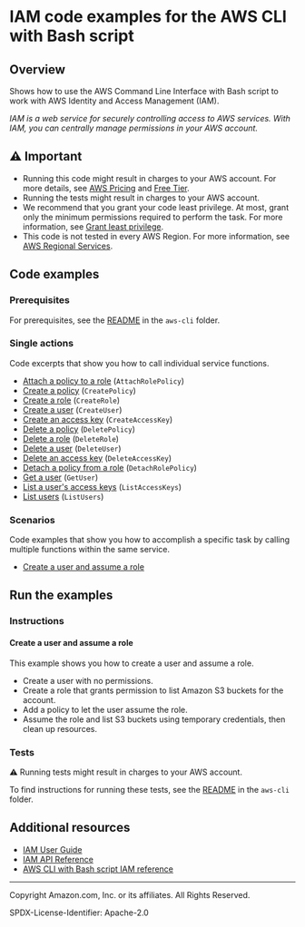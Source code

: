 # IAM code examples for the AWS CLI with Bash script

## Overview

Shows how to use the AWS Command Line Interface with Bash script to work with AWS Identity and Access Management (IAM).

<!--custom.overview.start-->
<!--custom.overview.end-->

_IAM is a web service for securely controlling access to AWS services. With IAM, you can centrally manage permissions in your AWS account._

## ⚠ Important

* Running this code might result in charges to your AWS account. For more details, see [AWS Pricing](https://aws.amazon.com/pricing/) and [Free Tier](https://aws.amazon.com/free/).
* Running the tests might result in charges to your AWS account.
* We recommend that you grant your code least privilege. At most, grant only the minimum permissions required to perform the task. For more information, see [Grant least privilege](https://docs.aws.amazon.com/IAM/latest/UserGuide/best-practices.html#grant-least-privilege).
* This code is not tested in every AWS Region. For more information, see [AWS Regional Services](https://aws.amazon.com/about-aws/global-infrastructure/regional-product-services).

<!--custom.important.start-->
<!--custom.important.end-->

## Code examples

### Prerequisites

For prerequisites, see the [README](../../README.md#Prerequisites) in the `aws-cli` folder.


<!--custom.prerequisites.start-->
<!--custom.prerequisites.end-->

### Single actions

Code excerpts that show you how to call individual service functions.

- [Attach a policy to a role](iam_operations.sh#L503) (`AttachRolePolicy`)
- [Create a policy](iam_operations.sh#L428) (`CreatePolicy`)
- [Create a role](iam_operations.sh#L349) (`CreateRole`)
- [Create a user](iam_operations.sh#L120) (`CreateUser`)
- [Create an access key](iam_operations.sh#L199) (`CreateAccessKey`)
- [Delete a policy](iam_operations.sh#L653) (`DeletePolicy`)
- [Delete a role](iam_operations.sh#L723) (`DeleteRole`)
- [Delete a user](iam_operations.sh#L875) (`DeleteUser`)
- [Delete an access key](iam_operations.sh#L794) (`DeleteAccessKey`)
- [Detach a policy from a role](iam_operations.sh#L578) (`DetachRolePolicy`)
- [Get a user](iam_operations.sh#L24) (`GetUser`)
- [List a user's access keys](iam_operations.sh#L280) (`ListAccessKeys`)
- [List users](iam_operations.sh#L63) (`ListUsers`)

### Scenarios

Code examples that show you how to accomplish a specific task by calling multiple
functions within the same service.

- [Create a user and assume a role](iam_create_user_assume_role_scenario.sh)


<!--custom.examples.start-->
<!--custom.examples.end-->

## Run the examples

### Instructions


<!--custom.instructions.start-->
<!--custom.instructions.end-->



#### Create a user and assume a role

This example shows you how to create a user and assume a role. 

- Create a user with no permissions.
- Create a role that grants permission to list Amazon S3 buckets for the account.
- Add a policy to let the user assume the role.
- Assume the role and list S3 buckets using temporary credentials, then clean up resources.

<!--custom.scenario_prereqs.iam_Scenario_CreateUserAssumeRole.start-->
<!--custom.scenario_prereqs.iam_Scenario_CreateUserAssumeRole.end-->


<!--custom.scenarios.iam_Scenario_CreateUserAssumeRole.start-->
<!--custom.scenarios.iam_Scenario_CreateUserAssumeRole.end-->

### Tests

⚠ Running tests might result in charges to your AWS account.


To find instructions for running these tests, see the [README](../../README.md#Tests)
in the `aws-cli` folder.



<!--custom.tests.start-->
<!--custom.tests.end-->

## Additional resources

- [IAM User Guide](https://docs.aws.amazon.com/IAM/latest/UserGuide/introduction.html)
- [IAM API Reference](https://docs.aws.amazon.com/IAM/latest/APIReference/welcome.html)
- [AWS CLI with Bash script IAM reference](https://awscli.amazonaws.com/v2/documentation/api/latest/reference/iam/index.html)

<!--custom.resources.start-->
<!--custom.resources.end-->

---

Copyright Amazon.com, Inc. or its affiliates. All Rights Reserved.

SPDX-License-Identifier: Apache-2.0